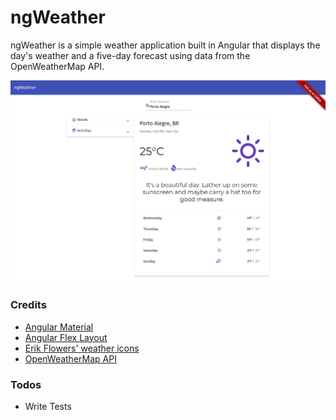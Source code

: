 # ngWeather

ngWeather is a simple weather application built in Angular that displays the day's weather and a five-day forecast using data from the  OpenWeatherMap API.

![Home page](https://github.com/denniskigen/ng-weather/blob/master/src/assets/screen.png)

### Credits
  - [Angular Material](https://material.angular.io)
  - [Angular Flex Layout](https://github.com/angular/flex-layout)
  - [Erik Flowers' weather icons](https://github.com/erikflowers/weather-icons)
  - [OpenWeatherMap API](https://openweathermap.org/api)

### Todos

 - Write Tests
